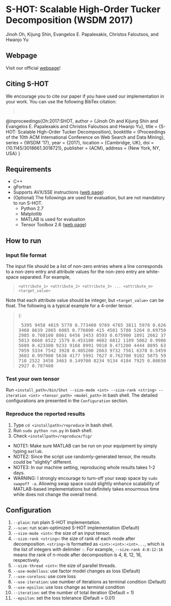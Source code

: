 # S-HOT: Scalable High-Order Tucker Decomposition (WSDM 2017)
Jinoh Oh, Kijung Shin, Evangelos E. Papalexakis, Christos Faloutsos, and Hwanjo Yu

## Webpage
Visit our official [webpage](http://dm.postech.ac.kr/shot/)!

## Citing S-HOT
We encourage you to cite our paper if you have used our implementation in your work. You can use the following BibTex citation:
><dl><pre>
@inproceedings{Oh:2017:SHOT,
  author = {Jinoh Oh and Kijung Shin and Evangelos E. Papalexakis and Christos Faloutsos and Hwanjo Yu},
  title = {S-HOT: Scalable High-Order Tucker Decomposition},
  booktitle = {Proceedings of the 10th ACM International Conference on Web Search and Data Mining}, 
  series = {WSDM '17},
  year = {2017},
  location = {Cambridge, UK},
  doi = {10.1145/3018661.3018721},
  publisher = {ACM},
  address = {New York, NY, USA}
}
</pre></dl>

## Requirements
- C++
- gFortran
- Supports AVX/SSE instructions ([web page](https://software.intel.com/sites/landingpage/IntrinsicsGuide/))
- (Optional) The followings are used for evaluation, but are not mandatory to run S-HOT.
  * Python 2.7
  * Matplotlib
  * MATLAB is used for evaluation 
  * Tensor Toolbox 2.6 ([web page](http://www.sandia.gov/~tgkolda/TensorToolbox/index-2.6.html))

## How to run
### Input file format
The input file should be a list of non-zero entries where a line corresponds to a non-zero entry and attribute values for the non-zero entry are white-space separated. For example,
> `<attribute_1> <attribute_2> <attribute_3> ... <attribute_n> <target_value>`

Note that each attribute value should be integer, but `<target_value>` can be float. The following is a typical example for a 4-order tensor.

> {:<dl><pre>
5395 9458 4819 5770 0.773400
9769 4765 3811 5978 0.626600
3460 8639 2865 6085 0.776800
415 4501 5780 5264 0.697500
6641 357 1049 2985 0.708100
8061 6456 3453 8593 0.675900
1891 2662 374 6067 0.514700
5013 6668 6522 1579 0.453100
4602 6812 1189 5062 0.998600
35 2957 9111 5609 0.423300
9233 9168 8991 9018 0.471200
4444 8895 634 4166 0.399400
7059 5334 7542 3928 0.405200
2663 9732 7561 6378 0.545900
4011 8190 3314 3603 0.997900
5638 4177 5991 7627 0.762700
9102 5875 5914 637 0.912900
710 2522 3458 3463 0.149700
8234 9134 4184 7925 0.086500
9866 9009 9983 2927 0.787400</pre></dl>

### Test your own tensor
Run `<install_path>/bin/Shot --size-mode <int> --size-rank <string> --iteration <int> <tensor_path> <model_path>` in bash shell. The detailed configurations are presented in the `Configuration` section.

### Reproduce the reported results
1. Type `cd <installpath>/reproduce` in bash shell.
2. Run `sudo python run.py` in bash shell.
3. Check `<installpath>/reproduce/fig/`

* NOTE1: Make sure MATLAB can be run on your equipment by simply typing `matlab`.
* NOTE2: Since the script use randomly-generated tensor, the results could be "slightly" different.
* NOTE3: In our machine setting, reproducing whole results takes 1-2 days.
* WARNING: I strongly encourage to turn-off your swap space by `sudo swapoff -a`. Allowing swap space could slightly enhance scalability of MATLAB-based implementations but definitely takes enourmous time while does not change the overall trend.

## Configuration 
1. `--plain`: run plain S-HOT implementation.
2. `--scan`: run scan-optimized S-HOT implementation (Default)
3. `--size-mode <int>`: the size of an input tensor.
4. `--size-rank <string>`: the size of rank of each mode after decomposition. `<string>` is formatted as `<int>:<int>:<int>...`, which is the list of integers with delimiter `:`. For example, `--size-rank 4:8:12:16` means the rank of n-mode after decomposition is 4, 8, 12, 16, respectively.
5. `--size-thread <int>`: the size of parallel threads.
6. `--use-modelloss`: use factor model changes as loss (Default)
7. `--use-coreloss`: use core loss
8. `--use-iteration`: use number of iterations as terminal condition (Default)
9. `--use-epsilon`: use loss change as terminal condition
10. `--iteration`: set the number of total iteration (Default = 1)
11. `--epsilon`: set the loss tolerance (Default = 0.01)
